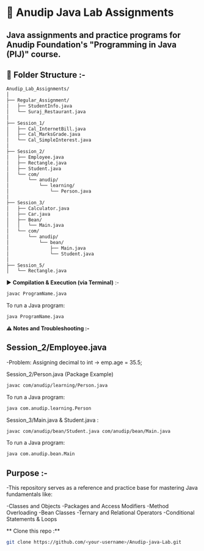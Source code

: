 # 📘 Anudip Java Lab Assignments

Java assignments and practice programs for Anudip Foundation's **"Programming in Java (PIJ)"** course.
---

## 📁 Folder Structure :-
```bash
Anudip_Lab_Assignments/
│
├── Regular_Assignment/
│   ├── StudentInfo.java
│   └── Suraj_Restaurant.java
│
├── Session_1/
│   ├── Cal_InternetBill.java
│   ├── Cal_MarksGrade.java
│   └── Cal_SimpleInterest.java
│
├── Session_2/
│   ├── Employee.java
│   ├── Rectangle.java
│   ├── Student.java
│   └── com/
│       └── anudip/
│           └── learning/
│               └── Person.java
│
├── Session_3/
│   ├── Calculator.java
│   ├── Car.java
│   ├── Bean/
│   │   └── Main.java
│   └── com/
│       └── anudip/
│           └── bean/
│               ├── Main.java
│               └── Student.java
│
├── Session_5/
│   └── Rectangle.java
```

▶ **Compilation & Execution (via Terminal)** :-
```bash
javac ProgramName.java
```
To run a Java program: 
```bash
java ProgramName.java
```

**⚠️ Notes and Troubleshooting :-**

Session_2/Employee.java
---

-Problem: Assigning decimal to int → emp.age = 35.5;

Session_2/Person.java (Package Example)

```bash
javac com/anudip/learning/Person.java
```
To run a Java program: 
```bash
java com.anudip.learning.Person
```
Session_3/Main.java & Student.java :
```bash
javac com/anudip/bean/Student.java com/anudip/bean/Main.java
```
To run a Java program: 
```bash
java com.anudip.bean.Main
```

**Purpose** :-
---

-This repository serves as a reference and practice base for mastering Java fundamentals like:

-Classes and Objects
-Packages and Access Modifiers
-Method Overloading
-Bean Classes
-Ternary and Relational Operators
-Conditional Statements & Loops

** Clone this repo :**
```bash
git clone https://github.com/<your-username>/Anudip-java-Lab.git
```
